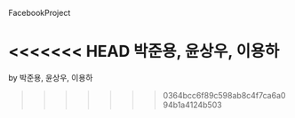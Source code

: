 FacebookProject

<<<<<<< HEAD
박준용, 윤상우, 이용하
=======
by 박준용, 윤상우, 이용하
>>>>>>> 0364bcc6f89c598ab8c4f7ca6a094b1a4124b503
